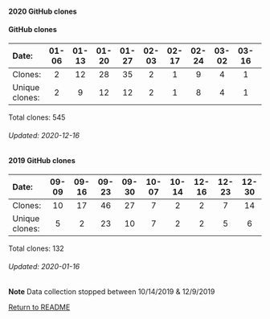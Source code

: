 #### 2020 GitHub clones
#### GitHub clones
Date:		  |   01-06   |       01-13   |       01-20   |       01-27   |       02-03   |       02-17   |       02-24   |       03-02   |       03-16   |       03-23   |       04-06   |       04-13   |       05-04   |       05-18   |       05-25   |       06-01   |       06-08   |  07-13  |  07-27  |  08-10  |   08-17  |  08-24  |  08-31  |  09-07  |   09-14  |  09-21  |  09-28  |  10-05  |  10-12  |   10-19  |   10-26  |   11-09  |   11-16  |   11-23  |   11-30  |   12-07
|:---   |:---:  |:---:  |:---:  |:---:  |:---:  |:---:  |:---:  |:---:  |:---:  |:---:  |:---:  |:---:  |:---:  |:---:  |:---:  |:---:  |:---:  |:---:  |:---:  |:---:  |:---:  |:---:  |:---:  |:---:  |:---:  |:---:  |:---:  |:---:  |:---:  |:---:  |:---:  |:---:  |:---:  |:---:  |:---:  |:---:
Clones:		  |    2       |       12      |       28      |       35      |       2       |       1       |       9       |       4       |       1       |       3       |       4       |       3       |       16      |       40      |       1       |       1       |       7       |  1      |  2      |  14     |   1      |  5      |  10     |  22     |   1      |  1      |  3      |  3      |  15     |   28     |   26     |   15     |   58     |   30     |   134    |   7
Unique            clones:  |   2       |       9       |       12      |       12      |       2       |       1       |       8       |       4       |       1       |       3       |       4       |       3       |       10      |       21      |       1       |       1       |       7  |      1  |      1  |      11  |      1  |      5  |      8  |      12  |      1  |      1  |      3  |      3  |      10  |      11  |      14  |      10  |      25  |      16  |      45  |      6

Total clones: 545
###### Updated: 2020-12-16

#### 2019 GitHub clones
Date:    | 09-09  |  09-16  | 09-23  | 09-30  | 10-07 | 10-14 | 12-16 | 12-23 | 12-30
|:---    |:---:   |:---:  |:---:  |:---:  |:---:  |:---:  |:---:  |:---:  |:---:
Clones:  |   10   |   17    |  46    |  27    |   7   |  2    |  2    |   7   |   14
Unique   clones:  |   5     |   2    |  23    |   10  |  7    |  2    |    2  |    5 |   6 

Total clones: 132
###### Updated: 2020-01-16
**Note**  Data collection stopped between 10/14/2019 & 12/9/2019

[Return to README](https://github.com/BradleyA/git-TEST-commit-automation/tree/master/hooks#git-TEST-commit-automation)
